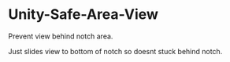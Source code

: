 # Unity-Safe-Area-View
 Prevent view behind notch area.

 Just slides view to bottom of notch so doesnt stuck behind notch.